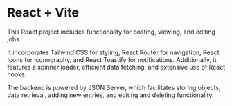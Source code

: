 # React + Vite

This React project includes functionality for posting, viewing, and editing jobs. 

It incorporates Tailwind CSS for styling, React Router for navigation, React Icons for iconography, and React Toastify for notifications. Additionally, it features a spinner loader, efficient data fetching, and extensive use of React hooks.

The backend is powered by JSON Server, which facilitates storing objects, data retrieval, adding new entries, and editing and deleting functionality.
